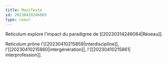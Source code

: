 ```yaml
---
title: Manifeste
id: 20230410246065
type: coeur
---
```


Reticulum explore l'impact du paradigme de [[20230314246084|Réseau]].

Reticulum prône l'[[20230410215859|interdiscipline]], l'[[20230410215860|intergénération]], l'[[20230410215861| interprofession]].